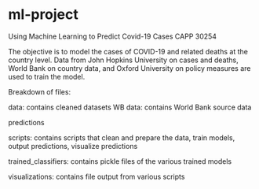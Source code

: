 # ml-project

Using Machine Learning to Predict Covid-19 Cases
CAPP 30254

The objective is to model the cases of COVID-19 and related deaths at the country level. Data from John Hopkins University on cases and deaths, World Bank on country data, and Oxford University on policy measures are used to train the model.

Breakdown of files:

data: contains cleaned datasets 
  WB data: contains World Bank source data
  
predictions

scripts: contains scripts that clean and prepare the data, train models, output predictions, visualize predictions

trained_classifiers: contains pickle files of the various trained models

visualizations: contains file output from various scripts 
